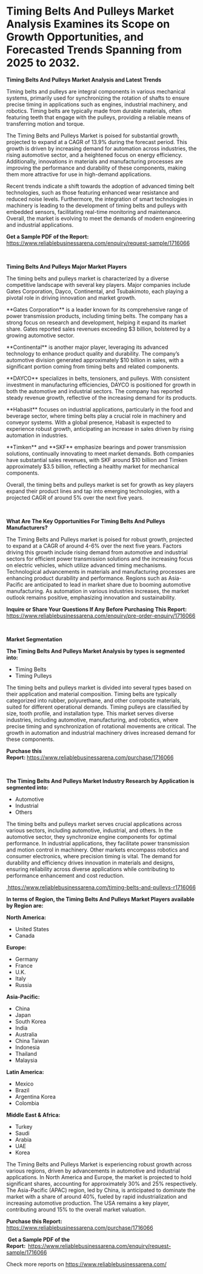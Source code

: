 <p><h1>Timing Belts And Pulleys Market Analysis Examines its Scope on Growth Opportunities, and Forecasted Trends Spanning from 2025 to 2032.</h1></p><p><strong>Timing Belts And Pulleys Market Analysis and Latest Trends</strong></p>
<p><p>Timing belts and pulleys are integral components in various mechanical systems, primarily used for synchronizing the rotation of shafts to ensure precise timing in applications such as engines, industrial machinery, and robotics. Timing belts are typically made from durable materials, often featuring teeth that engage with the pulleys, providing a reliable means of transferring motion and torque.</p><p>The Timing Belts and Pulleys Market is poised for substantial growth, projected to expand at a CAGR of 13.9% during the forecast period. This growth is driven by increasing demand for automation across industries, the rising automotive sector, and a heightened focus on energy efficiency. Additionally, innovations in materials and manufacturing processes are improving the performance and durability of these components, making them more attractive for use in high-demand applications.</p><p>Recent trends indicate a shift towards the adoption of advanced timing belt technologies, such as those featuring enhanced wear resistance and reduced noise levels. Furthermore, the integration of smart technologies in machinery is leading to the development of timing belts and pulleys with embedded sensors, facilitating real-time monitoring and maintenance. Overall, the market is evolving to meet the demands of modern engineering and industrial applications.</p></p>
<p><strong>Get a Sample PDF of the Report:&nbsp;</strong> <a href="https://www.reliablebusinessarena.com/enquiry/request-sample/1716066?utm_campaign=1912&utm_medium=2&utm_source=Github&utm_content=ia&utm_term=12012025&utm_id=timing-belts-and-pulleys">https://www.reliablebusinessarena.com/enquiry/request-sample/1716066</a></p>
<p>&nbsp;</p>
<p><strong>Timing Belts And Pulleys Major Market Players</strong></p>
<p><p>The timing belts and pulleys market is characterized by a diverse competitive landscape with several key players. Major companies include Gates Corporation, Dayco, Continental, and Tsubakimoto, each playing a pivotal role in driving innovation and market growth.</p><p>**Gates Corporation** is a leader known for its comprehensive range of power transmission products, including timing belts. The company has a strong focus on research and development, helping it expand its market share. Gates reported sales revenues exceeding $3 billion, bolstered by a growing automotive sector.</p><p>**Continental** is another major player, leveraging its advanced technology to enhance product quality and durability. The company’s automotive division generated approximately $10 billion in sales, with a significant portion coming from timing belts and related components.</p><p>**DAYCO** specializes in belts, tensioners, and pulleys. With consistent investment in manufacturing efficiencies, DAYCO is positioned for growth in both the automotive and industrial sectors. The company has reported steady revenue growth, reflective of the increasing demand for its products.</p><p>**Habasit** focuses on industrial applications, particularly in the food and beverage sector, where timing belts play a crucial role in machinery and conveyor systems. With a global presence, Habasit is expected to experience robust growth, anticipating an increase in sales driven by rising automation in industries.</p><p>**Timken** and **SKF** emphasize bearings and power transmission solutions, continually innovating to meet market demands. Both companies have substantial sales revenues, with SKF around $10 billion and Timken approximately $3.5 billion, reflecting a healthy market for mechanical components.</p><p>Overall, the timing belts and pulleys market is set for growth as key players expand their product lines and tap into emerging technologies, with a projected CAGR of around 5% over the next five years.</p></p>
<p>&nbsp;</p>
<p><strong>What Are The Key Opportunities For Timing Belts And Pulleys Manufacturers?</strong></p>
<p><p>The Timing Belts and Pulleys market is poised for robust growth, projected to expand at a CAGR of around 4-6% over the next five years. Factors driving this growth include rising demand from automotive and industrial sectors for efficient power transmission solutions and the increasing focus on electric vehicles, which utilize advanced timing mechanisms. Technological advancements in materials and manufacturing processes are enhancing product durability and performance. Regions such as Asia-Pacific are anticipated to lead in market share due to booming automotive manufacturing. As automation in various industries increases, the market outlook remains positive, emphasizing innovation and sustainability.</p></p>
<p><strong>Inquire or Share Your Questions If Any Before Purchasing This Report:</strong> <a href="https://www.reliablebusinessarena.com/enquiry/pre-order-enquiry/1716066?utm_campaign=1912&utm_medium=2&utm_source=Github&utm_content=ia&utm_term=12012025&utm_id=timing-belts-and-pulleys">https://www.reliablebusinessarena.com/enquiry/pre-order-enquiry/1716066</a></p>
<p>&nbsp;</p>
<p><strong>Market Segmentation</strong></p>
<p><strong>The Timing Belts And Pulleys Market Analysis by types is segmented into:</strong></p>
<p><ul><li>Timing Belts</li><li>Timing Pulleys</li></ul></p>
<p><p>The timing belts and pulleys market is divided into several types based on their application and material composition. Timing belts are typically categorized into rubber, polyurethane, and other composite materials, suited for different operational demands. Timing pulleys are classified by size, tooth profile, and installation type. This market serves diverse industries, including automotive, manufacturing, and robotics, where precise timing and synchronization of rotational movements are critical. The growth in automation and industrial machinery drives increased demand for these components.</p></p>
<p><strong>Purchase this Report:&nbsp;</strong><a href="https://www.reliablebusinessarena.com/purchase/1716066?utm_campaign=1912&utm_medium=2&utm_source=Github&utm_content=ia&utm_term=12012025&utm_id=timing-belts-and-pulleys">https://www.reliablebusinessarena.com/purchase/1716066</a></p>
<p>&nbsp;</p>
<p><strong>The Timing Belts And Pulleys Market Industry Research by Application is segmented into:</strong></p>
<p><ul><li>Automotive</li><li>Industrial</li><li>Others</li></ul></p>
<p><p>The timing belts and pulleys market serves crucial applications across various sectors, including automotive, industrial, and others. In the automotive sector, they synchronize engine components for optimal performance. In industrial applications, they facilitate power transmission and motion control in machinery. Other markets encompass robotics and consumer electronics, where precision timing is vital. The demand for durability and efficiency drives innovation in materials and designs, ensuring reliability across diverse applications while contributing to performance enhancement and cost reduction.</p></p>
<p><a href="https://www.reliablebusinessarena.com/timing-belts-and-pulleys-r1716066?utm_campaign=1912&utm_medium=2&utm_source=Github&utm_content=ia&utm_term=12012025&utm_id=timing-belts-and-pulleys">&nbsp;https://www.reliablebusinessarena.com/timing-belts-and-pulleys-r1716066</a></p>
<p><strong>In terms of Region, the Timing Belts And Pulleys Market Players available by Region are:</strong></p>
<p>
    <p> <strong> North America: </strong>
        <ul>
            <li>United States</li>
            <li>Canada</li>
        </ul>
        </p> 
    <p> <strong> Europe: </strong>
        <ul>
            <li>Germany</li>
            <li>France</li>
            <li>U.K.</li>
            <li>Italy</li>
            <li>Russia</li>
        </ul>
        </p> 
    <p> <strong> Asia-Pacific: </strong>
        <ul>
            <li>China</li>
            <li>Japan</li>
            <li>South Korea</li>
            <li>India</li>
            <li>Australia</li>
            <li>China Taiwan</li>
            <li>Indonesia</li>
            <li>Thailand</li>
            <li>Malaysia</li>
        </ul>
        </p> 
    <p> <strong> Latin America: </strong>
        <ul>
            <li>Mexico</li>
            <li>Brazil</li>
            <li>Argentina Korea</li>
            <li>Colombia</li>
        </ul>
        </p> 
    <p> <strong> Middle East & Africa: </strong>
        <ul>
            <li>Turkey</li>
            <li>Saudi</li>
            <li>Arabia</li>
            <li>UAE</li>
            <li>Korea</li>
        </ul>
    </p>
    </p>
<p><p>The Timing Belts and Pulleys Market is experiencing robust growth across various regions, driven by advancements in automotive and industrial applications. In North America and Europe, the market is projected to hold significant shares, accounting for approximately 30% and 25% respectively. The Asia-Pacific (APAC) region, led by China, is anticipated to dominate the market with a share of around 40%, fueled by rapid industrialization and increasing automotive production. The USA remains a key player, contributing around 15% to the overall market valuation.</p></p>
<p><strong>Purchase this Report: </strong><a href="https://www.reliablebusinessarena.com/purchase/1716066?utm_campaign=1912&utm_medium=2&utm_source=Github&utm_content=ia&utm_term=12012025&utm_id=timing-belts-and-pulleys">https://www.reliablebusinessarena.com/purchase/1716066</a></p>
<p>&nbsp;<strong>Get a Sample PDF of the Report:&nbsp;&nbsp;</strong><a href="https://www.reliablebusinessarena.com/enquiry/request-sample/1716066?utm_campaign=1912&utm_medium=2&utm_source=Github&utm_content=ia&utm_term=12012025&utm_id=timing-belts-and-pulleys">https://www.reliablebusinessarena.com/enquiry/request-sample/1716066</a></p>
<p><strong></strong></p>
<p>Check more reports on <a href="https://www.reliablebusinessarena.com/?utm_campaign=1912&utm_medium=2&utm_source=Github&utm_content=ia&utm_term=12012025&utm_id=timing-belts-and-pulleys">https://www.reliablebusinessarena.com/</a></p>